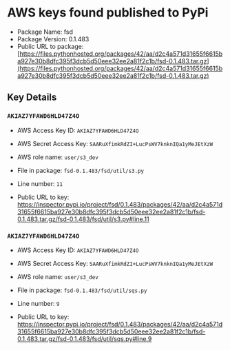 # AWS keys found published to PyPi

* Package Name: fsd
* Package Version: 0.1.483
* Public URL to package: [https://files.pythonhosted.org/packages/42/aa/d2c4a571d31655f6615ba927e30b8dfc395f3dcb5d50eee32ee2a81f2c1b/fsd-0.1.483.tar.gz](https://files.pythonhosted.org/packages/42/aa/d2c4a571d31655f6615ba927e30b8dfc395f3dcb5d50eee32ee2a81f2c1b/fsd-0.1.483.tar.gz)

## Key Details

### `AKIAZ7YFAWD6HLD47Z4O`

* AWS Access Key ID: `AKIAZ7YFAWD6HLD47Z4O`
* AWS Secret Access Key: `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` 
* AWS role name: `user/s3_dev`
* File in package: `fsd-0.1.483/fsd/util/s3.py`
* Line number: `11`

* Public URL to key: https://inspector.pypi.io/project/fsd/0.1.483/packages/42/aa/d2c4a571d31655f6615ba927e30b8dfc395f3dcb5d50eee32ee2a81f2c1b/fsd-0.1.483.tar.gz/fsd-0.1.483/fsd/util/s3.py#line.11



### `AKIAZ7YFAWD6HLD47Z4O`

* AWS Access Key ID: `AKIAZ7YFAWD6HLD47Z4O`
* AWS Secret Access Key: `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` 
* AWS role name: `user/s3_dev`
* File in package: `fsd-0.1.483/fsd/util/sqs.py`
* Line number: `9`

* Public URL to key: https://inspector.pypi.io/project/fsd/0.1.483/packages/42/aa/d2c4a571d31655f6615ba927e30b8dfc395f3dcb5d50eee32ee2a81f2c1b/fsd-0.1.483.tar.gz/fsd-0.1.483/fsd/util/sqs.py#line.9



